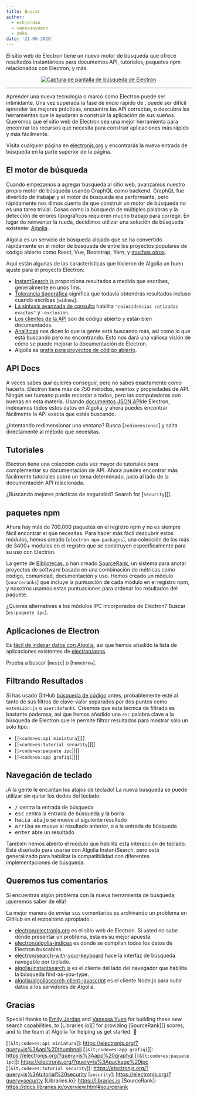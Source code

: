 ```yaml
---
title: Buscar
author:
  - echjordan
  - vanessayuenn
  - zeke
date: '21-06-2018'
---
```


El sitio web de Electron tiene un nuevo motor de búsqueda que ofrece resultados instantáneos para documentos API, tutoriales, paquetes npm relacionados con Electron, y más.

<figure>
  <a href="https://electronjs.org/?query=resize" style="display: block; text-align: center;">
    <img class="screenshot" src="https://user-images.githubusercontent.com/2289/41683719-417ca80a-7490-11e8-9a52-fb145f4251ba.png" alt="Captura de pantalla de búsqueda de Electron">
  </a>
</figure>

---

Aprender una nueva tecnología o marco como Electron puede ser intimidante. Una vez superada la fase de inicio rápido de [](https://github.com/electron/electron-quick-start) , puede ser difícil aprender las mejores prácticas, encuentre las API correctas, o descubra las herramientas que le ayudarán a construir la aplicación de sus sueños. Queremos que el sitio web de Electron sea una mejor herramienta para encontrar los recursos que necesita para construir aplicaciones más rápido y más fácilmente.

Visita cualquier página en [electronjs.org](https://electronjs.org) y encontrarás la nueva entrada de búsqueda en la parte superior de la página.

## El motor de búsqueda

Cuando empezamos a agregar búsqueda al sitio web, avanzamos nuestro propio motor de búsqueda usando GraphQL como backend. GraphQL fue divertido de trabajar y el motor de búsqueda era performante, pero rápidamente nos dimos cuenta de que construir un motor de búsqueda no es una tarea trivial. Cosas como la búsqueda de múltiples palabras y la detección de errores tipográficos requieren mucho trabajo para corregir. En lugar de reinventar la rueda, decidimos utilizar una solución de búsqueda existente: [Algolia](https://algolia.com).

Algolia es un servicio de búsqueda alojado que se ha convertido rápidamente en el motor de búsqueda de entre los proyectos populares de código abierto como React, Vue, Bootstrap, Yarn, y [muchos otros](https://community.algolia.com/docsearch/).

Aquí están algunas de las características que hicieron de Algolia un buen ajuste para el proyecto Electron:

- [InstantSearch.js](https://community.algolia.com/instantsearch.js) proporciona resultados a medida que escribes, generalmente en unos 1ms.
- [Tolerancia tipográfica](https://www.algolia.com/doc/guides/textual-relevance/typo-tolerance/) significa que todavía obtendrás resultados incluso cuando escribas [`widnow`].
- [La sintaxis avanzada de consulta](https://www.algolia.com/doc/api-reference/api-parameters/advancedSyntax/) habilita `"coincidencias cotizadas exactas"` y `-exclusión`.
- [Los clientes de la API](https://www.algolia.com/doc/api-client/javascript/getting-started/) son de código abierto y están bien documentados.
- [Analíticas](https://www.algolia.com/doc/guides/analytics/analytics-overview/) nos dicen lo que la gente está buscando más, así como lo que está buscando pero no encontrando. Esto nos dará una valiosa visión de cómo se puede mejorar la documentación de Electron.
- Algolia es [gratis para proyectos de código abierto](https://www.algolia.com/for-open-source).

## API Docs

A veces sabes *qué* quieres conseguir, pero no sabes exactamente *cómo* hacerlo. Electron tiene más de 750 métodos, eventos y propiedades de API. Ningún ser humano puede recordar a todos, pero las computadoras son buenas en esta materia. Usando [documentos JSON API](https://electronjs.org/blog/api-docs-json-schema)de Electron, indexamos todos estos datos en Algolia, y ahora puedes encontrar fácilmente la API exacta que estás buscando.

¿Intentando redimensionar una ventana? Busca [`redimensionar`] y salta directamente al método que necesitas.

## Tutoriales

Electron tiene una colección cada vez mayor de tutoriales para complementar su documentación de API. Ahora puedes encontrar más fácilmente tutoriales sobre un tema determinado, justo al lado de la documentación API relacionada.

¿Buscando mejores prácticas de seguridad? Search for [`security`][].

## paquetes npm

Ahora hay más de 700.000 paquetes en el registro npm y no es siempre fácil encontrar el que necesitas. Para hacer más fácil descubrir estos módulos, hemos creado [`electron-npm-packages`], una colección de los más de 3400+ módulos en el registro que se construyen específicamente para su uso con Electron.

La gente de [Bibliotecas. o](https://libraries.io) han creado [SourceRank](https://docs.libraries.io/overview.html#sourcerank), un sistema para anotar proyectos de software basado en una combinación de métricas como código, comunidad, documentación y uso. Hemos creado un módulo [`sourceranks`] que incluye la puntuación de cada módulo en el registro npm, y nosotros usamos estas puntuaciones para ordenar los resultados del paquete.

¿Quieres alternativas a los módulos IPC incorporados de Electron? Buscar [`es:paquete ipc`].

## Aplicaciones de Electron

Es [fácil de indexar datos con Algolia](https://github.com/electron/algolia-indices), así que hemos añadido la lista de aplicaciones existentes de [electron/apps](https://github.com/electron/apps).

Prueba a buscar [`music`] o [`homebrew`].

## Filtrando Resultados

Si has usado GitHub [búsqueda de código](https://github.com/search) antes, probablemente esté al tanto de sus filtros de clave-valor separados por dos puntos como `extension:js` o `user:defunkt`. Creemos que esta técnica de filtrado es bastante poderosa, así que hemos añadido una `es:` palabra clave a la búsqueda de Electron que le permite filtrar resultados para mostrar sólo un solo tipo:

- [`[<code>es:api miniatura`]</code>][]
- [`[<code>es:tutorial security`]</code>][]
- [`[<code>es:paquete ipc`]</code>][]
- [`[<code>es:app grafiql`]</code>][]

## Navegación de teclado

¡A la gente le encantan los atajos de teclado! La nueva búsqueda se puede utilizar sin quitar los dedos del teclado:

- <kbd>/</kbd> centra la entrada de búsqueda
- <kbd>esc</kbd> centra la entrada de búsqueda y la borra
- <kbd>hacia abajo</kbd> se mueve al siguiente resultado
- <kbd>arriba</kbd> se mueve al resultado anterior, o a la entrada de búsqueda
- <kbd>enter</kbd> abre un resultado

También hemos abierto el módulo [](https://github.com/electron/search-with-your-keyboard/) que habilita esta interacción de teclado. Está diseñado para usarse con Algolia InstantSearch, pero está generalizado para habilitar la compatibilidad con diferentes implementaciones de búsqueda.

## Queremos tus comentarios

Si encuentras algún problema con la nueva herramienta de búsqueda, ¡queremos saber de ella!

La mejor manera de enviar sus comentarios es archivando un problema en GitHub en el repositorio apropiado :

- [electron/electronjs.org](https://github.com/electron/electronjs.org) es el sitio web de Electron. Si usted no sabe dónde presentar un problema, esta es su mejor apuesta.
- [electron/algolia-indices](https://github.com/electron/algolia-indices) es donde se compilan todos los datos de Electron buscables.
- [electron/search-with-your-keyboard](https://github.com/electron/search-with-your-keyboard) hace la interfaz de búsqueda navegable por teclado.
- [algolia/instantsearch.js](https://github.com/algolia/instantsearch.js) es el cliente del lado del navegador que habilita la búsqueda find-as-you-type.
- [algolia/algoliasearch-client-javascript](https://github.com/algolia/algoliasearch-client-javascript) es el cliente Node.js para subir datos a los servidores de Algolia.

## Gracias

Special thanks to [Emily Jordan](https://github.com/echjordan) and [Vanessa Yuen](https://github.com/vanessayuenn) for building these new search capabilities, to [Libraries.io][] for providing [SourceRank][] scores, and to the team at Algolia for helping us get started. 🍹

[`[&lt;code>es:api miniatura`]</code>]: https://electronjs.org/?query=is%3Aapi%20thumbnail
[`[&lt;code>es:app grafiql`]</code>]: https://electronjs.org/?query=is%3Aapp%20graphql
[`[&lt;code>es:paquete ipc`]</code>]: https://electronjs.org/?query=is%3Apackage%20ipc
[`[&lt;code>es:tutorial security`]</code>]: https://electronjs.org/?query=is%3Atutorial%20security
[`security`]: https://electronjs.org/?query=security
[Libraries.io]: https://libraries.io
[SourceRank]: https://docs.libraries.io/overview.html#sourcerank